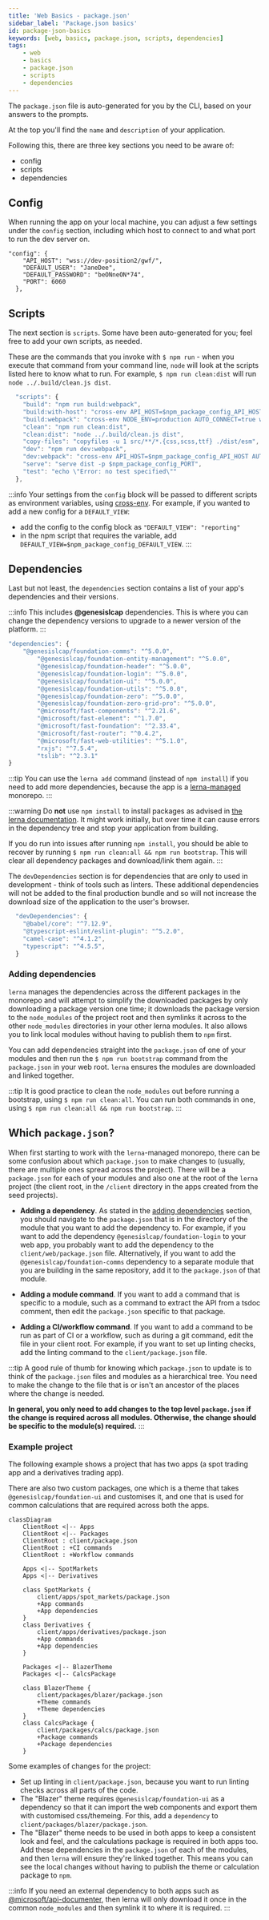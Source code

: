 ```yaml
---
title: 'Web Basics - package.json'
sidebar_label: 'Package.json basics'
id: package-json-basics
keywords: [web, basics, package.json, scripts, dependencies]
tags:
    - web
    - basics
    - package.json
    - scripts
    - dependencies
---
```


The `package.json` file is auto-generated for you by the CLI, based on your answers to the prompts.

At the top you'll find the `name` and `description` of your application.

Following this, there are three key sections you need to be aware of:

- config
- scripts
- dependencies

## Config

When running the app on your local machine, you can adjust a few settings under the `config` section, including which host to connect to and what port to run the dev server on.
```
"config": {
    "API_HOST": "wss://dev-position2/gwf/",
    "DEFAULT_USER": "JaneDee",
    "DEFAULT_PASSWORD": "beONneON*74",
    "PORT": 6060
  },
```

## Scripts

The next section is `scripts`.
Some have been auto-generated for you; feel free to add your own scripts, as needed.

These are the commands that you invoke with `$ npm run` - when you execute that command from your command line, `node` will look at the scripts listed here to know what to run.
For example, `$ npm run clean:dist` will run `node ../.build/clean.js dist`.

```javascript
  "scripts": {
    "build": "npm run build:webpack",
    "build:with-host": "cross-env API_HOST=$npm_package_config_API_HOST npm run build:webpack",
    "build:webpack": "cross-env NODE_ENV=production AUTO_CONNECT=true webpack",
    "clean": "npm run clean:dist",
    "clean:dist": "node ../.build/clean.js dist",
    "copy-files": "copyfiles -u 1 src/**/*.{css,scss,ttf} ./dist/esm",
    "dev": "npm run dev:webpack",
    "dev:webpack": "cross-env API_HOST=$npm_package_config_API_HOST AUTO_CONNECT=true DEFAULT_USER=$npm_package_config_DEFAULT_USER DEFAULT_PASSWORD=$npm_package_config_DEFAULT_PASSWORD NODE_ENV=development webpack serve --open",
    "serve": "serve dist -p $npm_package_config_PORT",
    "test": "echo \"Error: no test specified\""
  },
```

:::info
Your settings from the `config` block will be passed to different scripts as environment variables, using [cross-env](https://www.npmjs.com/package/cross-env). For example, if you wanted to add a new config for a `DEFAULT_VIEW`:
- add the config to the config block as `"DEFAULT_VIEW": "reporting"`
- in the npm script that requires the variable, add `DEFAULT_VIEW=$npm_package_config_DEFAULT_VIEW`.
:::

## Dependencies

Last but not least, the `dependencies` section contains a list of your app's dependencies and their versions.

:::info
This includes **@genesislcap** dependencies. This is where you can change the dependency versions to upgrade to a newer version of the platform.
:::

```javascript
"dependencies": {
    "@genesislcap/foundation-comms": "^5.0.0",
        "@genesislcap/foundation-entity-management": "^5.0.0",
        "@genesislcap/foundation-header": "^5.0.0",
        "@genesislcap/foundation-login": "^5.0.0",
        "@genesislcap/foundation-ui": "^5.0.0",
        "@genesislcap/foundation-utils": "^5.0.0",
        "@genesislcap/foundation-zero": "^5.0.0",
        "@genesislcap/foundation-zero-grid-pro": "^5.0.0",
        "@microsoft/fast-components": "^2.21.6",
        "@microsoft/fast-element": "^1.7.0",
        "@microsoft/fast-foundation": "^2.33.4",
        "@microsoft/fast-router": "^0.4.2",
        "@microsoft/fast-web-utilities": "^5.1.0",
        "rxjs": "^7.5.4",
        "tslib": "^2.3.1"
}
```

:::tip
You can use the `lerna add` command (instead of `npm install`) if you need to add more dependencies, because the app is a [lerna-managed](https://lerna.js.org/) monorepo.
:::

:::warning
Do **not** use `npm install` to install packages as advised in [the lerna documentation](https://lerna.js.org/docs/faq#how-do-i-add-a-package-to-my-lerna-repository).
It might work initially, but over time it can cause errors in the dependency tree and stop your application from building.

If you do run into issues after running `npm install`, you should be able to recover by running `$ npm run clean:all && npm run bootstrap`. This will clear all dependency packages and download/link them again.
:::

The `devDependencies` section is for dependencies that are only to used in development - think of tools such as linters. These additional dependencies will not be added to the final production bundle and so will not increase the download size of the application to the user's browser.

```javascript
  "devDependencies": {
    "@babel/core": "^7.12.9",
    "@typescript-eslint/eslint-plugin": "^5.2.0",
    "camel-case": "^4.1.2",
    "typescript": "^4.5.5",
  }
```

### Adding dependencies

`lerna` manages the dependencies across the different packages in the monorepo and will attempt to simplify the downloaded packages by only downloading a package version one time; it downloads the package version to the `node_modules` of the project root and then symlinks it across to the other `node_modules` directories in your other lerna modules. It also allows you to link local modules without having to publish them to `npm` first.

You can add dependencies straight into the `package.json` of one of your modules and then run the `$ npm run bootstrap` command from the `package.json` in your web root. `lerna` ensures the modules are downloaded and linked together.

:::tip
It is good practice to clean the `node_modules` out before running a bootstrap, using `$ npm run clean:all`.
You can run both commands in one, using `$ npm run clean:all && npm run bootstrap`.
:::

## Which `package.json`?

When first starting to work with the `lerna`-managed monorepo, there can be some confusion about which `package.json` to make changes to (usually, there are multiple ones spread across the project). There will be a `package.json` for each of your modules and also one at the root of the `lerna` project (the client root, in the `/client` directory in the apps created from the seed projects).

-  **Adding a dependency**. As stated in the [adding dependencies](#adding-dependencies) section, you should navigate to the `package.json` that is in the directory of the module that you want to add the dependency to. For example, if you want to add the dependency `@genesislcap/foundation-login` to your web app, you probably want to add the dependency to the `client/web/package.json` file. Alternatively, if you want to add the `@genesislcap/foundation-comms` dependency to a separate module that you are building in the same repository, add it to the `package.json` of that module.

-  **Adding a module command**. If you want to add a command that is specific to a module, such as a command to extract the API from a tsdoc comment, then edit the `package.json` specific to that package.

-  **Adding a CI/workflow command**. If you want to add a command to be run as part of CI or a workflow, such as during a git command, edit the file in your client root. For example, if you want to set up linting checks, add the linting command to the `client/package.json` file.

:::tip
A good rule of thumb for knowing which `package.json` to update is to think of the `package.json` files and modules as a hierarchical tree. You need to make the change to the file that is or isn't an ancestor of the places where the change is needed.

**In general, you only need to add changes to the top level `package.json` if the change is required across all modules. Otherwise, the change should be specific to the module(s) required.**
:::

### Example project

The following example shows a project that has two apps (a spot trading app and a derivatives trading app).

There are also two custom packages, one which is a theme that takes `@genesislcap/foundation-ui` and customises it, and one that is used for common calculations that are required across both the apps.

```mermaid
classDiagram
    ClientRoot <|-- Apps
    ClientRoot <|-- Packages
    ClientRoot : client/package.json
    ClientRoot : +CI commands
    ClientRoot : +Workflow commands

    Apps <|-- SpotMarkets
    Apps <|-- Derivatives

    class SpotMarkets {
        client/apps/spot_markets/package.json
        +App commands
        +App dependencies
    }
    class Derivatives {
        client/apps/derivatives/package.json
        +App commands
        +App dependencies
    }

    Packages <|-- BlazerTheme
    Packages <|-- CalcsPackage

    class BlazerTheme {
        client/packages/blazer/package.json
        +Theme commands
        +Theme dependencies
    }
    class CalcsPackage {
        client/packages/calcs/package.json
        +Package commands
        +Package dependencies
    }
```

Some examples of changes for the project:
* Set up linting in `client/package.json`, because you want to run linting checks across all parts of the code.
* The "Blazer" theme requires `@genesislcap/foundation-ui` as a dependency so that it can import the web components and export them with customised css/themeing. For this, add a `dependency` to `client/packages/blazer/package.json`.
* The "Blazer" theme needs to be used in both apps to keep a consistent look and feel, and the calculations package is required in both apps too. Add these dependencies in the `package.json` of each of the modules, and then `lerna` will ensure they're linked together. This means you can see the local changes without having to publish the theme or calculation package to `npm`.

:::info
If you need an external dependency to both apps such as [@microsoft/api-documenter](https://www.npmjs.com/package/@microsoft/api-documenter), then lerna will only download it once in the common `node_modules` and then symlink it to where it is required.
:::
